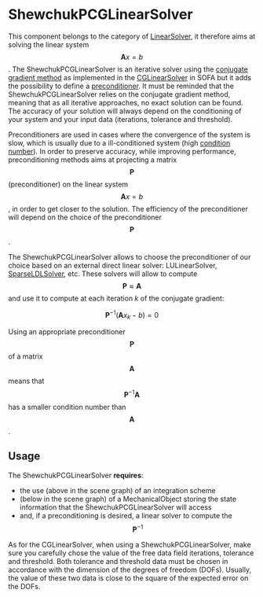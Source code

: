 ShewchukPCGLinearSolver  
=======================

This component belongs to the category of [LinearSolver](../../../simulation-principles/system-resolution/linear-solver/), it therefore aims at solving the linear system $$\mathbf{A}x=b$$. The ShewchukPCGLinearSolver is an iterative solver using the [conjugate gradient method](https://en.wikipedia.org/wiki/Conjugate_gradient_method) as implemented in the [CGLinearSolver](./cglinearsolver/) in SOFA but it adds the possibility to define a [preconditioner](https://en.wikipedia.org/wiki/Preconditioner). It must be reminded that the ShewchukPCGLinearSolver relies on the conjugate gradient method, meaning that as all iterative approaches, no exact solution can be found. The accuracy of your solution will always depend on the conditioning of your system and your input data (iterations, tolerance and threshold).


Preconditioners are used in cases where the convergence of the system is slow, which is usually due to a ill-conditioned system (high [condition number](https://en.wikipedia.org/wiki/Condition_number)). In order to preserve accuracy, while improving performance, preconditioning methods aims at projecting a matrix $$\mathbf{P}$$ (preconditioner) on the linear system $$\mathbf{A}x=b$$, in order to get closer to the solution. The efficiency of the preconditioner will depend on the choice of the preconditioner $$\mathbf{P}$$.

The ShewchukPCGLinearSolver allows to choose the preconditioner of our choice based on an external direct linear solver: LULinearSolver, [SparseLDLSolver](../direct/sparseldlsolver/), etc. These solvers will allow to compute $$\mathbf{P} \approx \mathbf{A}$$ and use it to compute at each iteration _k_ of the conjugate gradient:

$$\mathbf{P}^{-1}(\mathbf{A}x_k-b)=0$$

Using an appropriate preconditioner $$\mathbf{P}$$ of a matrix $$\mathbf{A}$$ means that $$\mathbf{P}^{-1}\mathbf{A}$$ has a smaller condition number than $$\mathbf{A}$$.


Usage
-----

The ShewchukPCGLinearSolver **requires**:

- the use (above in the scene graph) of an integration scheme
- (below in the scene graph) of a MechanicalObject storing the state information that the ShewchukPCGLinearSolver will access
- and, if a preconditioning is desired, a linear solver to compute the $$\mathbf{P}^{-1}$$

As for the CGLinearSolver, when using a ShewchukPCGLinearSolver, make sure you carefully chose the value of the free data field iterations, tolerance and threshold. Both tolerance and threshold data must be chosen in accordance with the dimension of the degrees of freedom (DOFs). Usually, the value of these two data is close to the square of the expected error on the DOFs.
